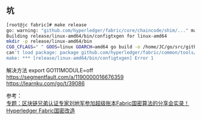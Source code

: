 






## 坑
```bash
[root@jc fabric]# make release
go: warning: "github.com/hyperledger/fabric/core/chaincode/shim/..." matched no packages
Building release/linux-amd64/bin/configtxgen for linux-amd64
mkdir -p release/linux-amd64/bin
CGO_CFLAGS=" " GOOS=linux GOARCH=amd64 go build -o /home/JC/go/src/github.com/hyperledger/fabric/release/linux-amd64/bin/configtxgen -tags "" -ldflags "-X github.com/hyperledger/fabric/common/tools/configtxgen/metadata.CommitSHA=c6cc550" github.com/hyperledger/fabric/common/tools/configtxgen
can't load package: package github.com/hyperledger/fabric/common/tools/configtxgen: module github.com/hyperledger/fabric@latest (v2.0.1+incompatible) found, but does not contain package github.com/hyperledger/fabric/common/tools/configtxgen
make: *** [release/linux-amd64/bin/configtxgen] Error 1
```
解决方法
export GO111MODULE=off      
https://segmentfault.com/a/1190000016676359     
https://learnku.com/go/t/39086



参考：      
[专题：区块链兄弟认证专家刘地军参加超级账本Fabric国密算法的分享会实录！](https://www.blockchainbrother.com/article/203)   
[Hyperledger Fabric国密改造](https://www.cnblogs.com/laolieren/p/hyperledger_fabric_gm_summary.html)        
